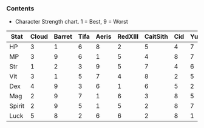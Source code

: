 ### Contents
- Character Strength chart. 1 = Best, 9 = Worst


| Stat  |Cloud   | Barret   | Tifa    | Aeris |RedXIII|CaitSith|  Cid |Yuffie |Vincent|
|-------|--------|----------|---------|-------|-------|-------|-------|-------|-------|
|  HP   |3       |1         |6        |8      |2      |5      |4      |7      |9      |
|  MP   |3       |9         |6        |1      |5      |4      |8      |7      |2      |
|  Str  |1       |2         |3        |9      |5      |7      |4      |6      |8      |
|  Vit  |3       |1         |5        |7      |4      |8      |2      |5      |8      |
|  Dex  |4       |9         |3        |6      |1      |6      |5      |2      |6      |
|  Mag  |2       |9         |7        |1      |6      |3      |8      |5      |3      |
| Spirit|2       |9         |5        |1      |5      |2      |8      |7      |2      |
| Luck  |5       |8         |2        |6      |6      |2      |8      |1      |2      |


